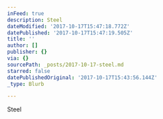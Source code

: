 ```yaml
---
inFeed: true
description: Steel
dateModified: '2017-10-17T15:47:18.772Z'
datePublished: '2017-10-17T15:47:19.505Z'
title: ''
author: []
publisher: {}
via: {}
sourcePath: _posts/2017-10-17-steel.md
starred: false
datePublishedOriginal: '2017-10-17T15:43:56.144Z'
_type: Blurb

---
```

Steel